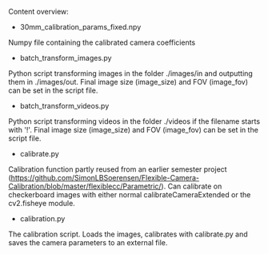 Content overview:

- 30mm_calibration_params_fixed.npy

Numpy file containing the calibrated camera coefficients

- batch_transform_images.py

Python script transforming images in the folder ./images/in and outputting them in ./images/out.
Final image size (image_size) and FOV (image_fov) can be set in the script file.


- batch_transform_videos.py

Python script transforming videos in the folder ./videos if the filename starts with '!'.
Final image size (image_size) and FOV (image_fov) can be set in the script file.


- calibrate.py

Calibration function partly reused from an earlier semester project (https://github.com/SimonLBSoerensen/Flexible-Camera-Calibration/blob/master/flexiblecc/Parametric/).
Can calibrate on checkerboard images with either normal calibrateCameraExtended or the cv2.fisheye module. 

- calibration.py

The calibration script. Loads the images, calibrates with calibrate.py and saves the camera parameters to an external file.